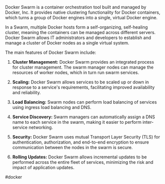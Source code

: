 Docker Swarm is a container orchestration tool built and managed by Docker, Inc. It provides native clustering functionality for Docker containers, which turns a group of Docker engines into a single, virtual Docker engine.

In a Swarm, multiple Docker hosts form a self-organizing, self-healing cluster, meaning the containers can be managed across different servers. Docker Swarm allows IT administrators and developers to establish and manage a cluster of Docker nodes as a single virtual system.

The main features of Docker Swarm include:

1.  **Cluster Management:** Docker Swarm provides an integrated process for cluster management. The swarm manager nodes can manage the resources of worker nodes, which in turn run swarm services.
    
2.  **Scaling:** Docker Swarm allows services to be scaled up or down in response to a service's requirements, facilitating improved availability and reliability.
    
3.  **Load Balancing:** Swarm nodes can perform load balancing of services using ingress load balancing and DNS.
    
4.  **Service Discovery:** Swarm managers can automatically assign a DNS name to each service in the swarm, making it easier to perform inter-service networking.
    
5.  **Security:** Docker Swarm uses mutual Transport Layer Security (TLS) for authentication, authorization, and end-to-end encryption to ensure communication between the nodes in the swarm is secure.
    
6.  **Rolling Updates:** Docker Swarm allows incremental updates to be performed across the entire fleet of services, minimizing the risk and impact of application updates.

<!-- Keywords -->
#docker
<!-- /Keywords -->
